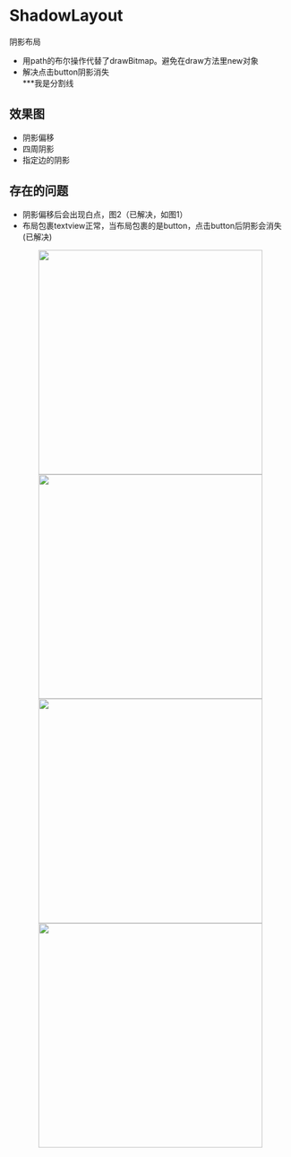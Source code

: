 # ShadowLayout
阴影布局
* 用path的布尔操作代替了drawBitmap。避免在draw方法里new对象
* 解决点击button阴影消失<br/>
***我是分割线 <br/>
## 效果图
* 阴影偏移
* 四周阴影
* 指定边的阴影
## 存在的问题
* 阴影偏移后会出现白点，图2（已解决，如图1）
* 布局包裹textview正常，当布局包裹的是button，点击button后阴影会消失(已解决)
<div align="center">
<img src="http://ww1.sinaimg.cn/large/006nwaiFly1g3i4vyxa1wj30cv0nqgmg.jpg" height = "400">
<img src="http://ww1.sinaimg.cn/large/006nwaiFly1g3hga908q7j30an0jcq38.jpg" height="400">

<img src="http://ww1.sinaimg.cn/large/006nwaiFly1g3hgdsaq2kj30aj0iymxf.jpg" height="400">

<img src="http://ww1.sinaimg.cn/large/006nwaiFly1g3hgecu8quj30ae0iq3yp.jpg" height="400">

 </div>
